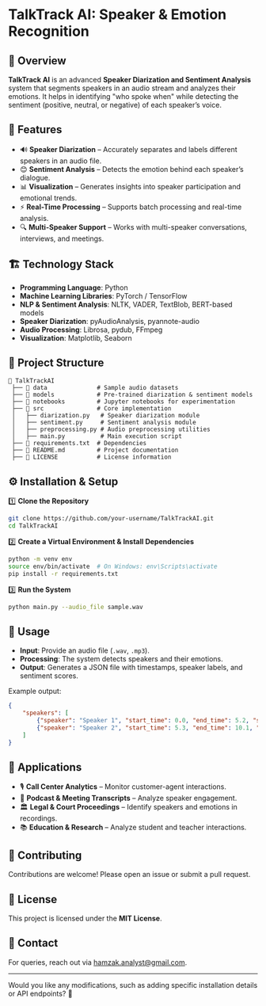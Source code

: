 
# **TalkTrack AI: Speaker & Emotion Recognition**  

## 🚀 **Overview**  
**TalkTrack AI** is an advanced **Speaker Diarization and Sentiment Analysis** system that segments speakers in an audio stream and analyzes their emotions. It helps in identifying "who spoke when" while detecting the sentiment (positive, neutral, or negative) of each speaker’s voice.

## 🎯 **Features**  
- 🔊 **Speaker Diarization** – Accurately separates and labels different speakers in an audio file.  
- 😊 **Sentiment Analysis** – Detects the emotion behind each speaker’s dialogue.  
- 📊 **Visualization** – Generates insights into speaker participation and emotional trends.  
- ⚡ **Real-Time Processing** – Supports batch processing and real-time analysis.  
- 🔍 **Multi-Speaker Support** – Works with multi-speaker conversations, interviews, and meetings.  

## 🏗 **Technology Stack**  
- **Programming Language**: Python  
- **Machine Learning Libraries**: PyTorch / TensorFlow  
- **NLP & Sentiment Analysis**: NLTK, VADER, TextBlob, BERT-based models  
- **Speaker Diarization**: pyAudioAnalysis, pyannote-audio  
- **Audio Processing**: Librosa, pydub, FFmpeg  
- **Visualization**: Matplotlib, Seaborn  

## 📂 **Project Structure**  
```
📁 TalkTrackAI
 ├── 📂 data              # Sample audio datasets
 ├── 📂 models            # Pre-trained diarization & sentiment models
 ├── 📂 notebooks         # Jupyter notebooks for experimentation
 ├── 📂 src               # Core implementation
 │   ├── diarization.py   # Speaker diarization module
 │   ├── sentiment.py     # Sentiment analysis module
 │   ├── preprocessing.py # Audio preprocessing utilities
 │   ├── main.py          # Main execution script
 ├── 📜 requirements.txt  # Dependencies
 ├── 📜 README.md         # Project documentation
 ├── 📜 LICENSE           # License information
```

## ⚙️ **Installation & Setup**  
1️⃣ **Clone the Repository**  
```bash
git clone https://github.com/your-username/TalkTrackAI.git
cd TalkTrackAI
```
2️⃣ **Create a Virtual Environment & Install Dependencies**  
```bash
python -m venv env
source env/bin/activate  # On Windows: env\Scripts\activate
pip install -r requirements.txt
```
3️⃣ **Run the System**  
```bash
python main.py --audio_file sample.wav
```

## 📝 **Usage**  
- **Input**: Provide an audio file (`.wav`, `.mp3`).  
- **Processing**: The system detects speakers and their emotions.  
- **Output**: Generates a JSON file with timestamps, speaker labels, and sentiment scores.  

Example output:
```json
{
    "speakers": [
        {"speaker": "Speaker 1", "start_time": 0.0, "end_time": 5.2, "sentiment": "positive"},
        {"speaker": "Speaker 2", "start_time": 5.3, "end_time": 10.1, "sentiment": "neutral"}
    ]
}
```

## 📌 **Applications**  
- 🎙 **Call Center Analytics** – Monitor customer-agent interactions.  
- 📢 **Podcast & Meeting Transcripts** – Analyze speaker engagement.  
- 🏛 **Legal & Court Proceedings** – Identify speakers and emotions in recordings.  
- 📚 **Education & Research** – Analyze student and teacher interactions.  

## 🤝 **Contributing**  
Contributions are welcome! Please open an issue or submit a pull request.  

## 📜 **License**  
This project is licensed under the **MIT License**.  

## 📩 **Contact**  
For queries, reach out via [hamzak.analyst@gmail.com](mailto:hamzak.analyst@gmail.com).  

---

Would you like any modifications, such as adding specific installation details or API endpoints? 🚀
